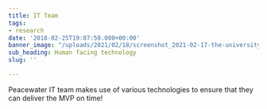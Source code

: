 ```yaml
---
title: IT Team
tags:
- research
date: '2018-02-25T19:07:50.000+00:00'
banner_image: "/uploads/2021/02/18/screenshot_2021-02-17-the-university-of-new-mexico-uofnm-instagram-photos-and-videos.png"
sub_heading: Human facing technology
slug: ''

---
```

Peacewater IT team makes use of various technologies to ensure that they can deliver the MVP on time!

